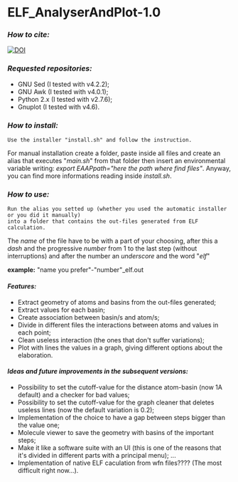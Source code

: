 # **ELF_AnalyserAndPlot-1.0**

### *How to cite:*

[![DOI](https://zenodo.org/badge/doi/10.5281/zenodo.46794.svg)](http://dx.doi.org/10.5281/zenodo.46794)

### *Requested repositories:*

 - GNU Sed (I tested with v4.2.2);
 - GNU Awk (I tested with v4.0.1);
 - Python 2.x (I tested with v2.7.6);
 - Gnuplot (I tested with v4.6).

### *How to install:*

    Use the installer "install.sh" and follow the instruction.

For manual installation create a folder, paste inside all files and create an alias that executes "_main.sh_" 
from that folder then insert an environmental variable writing: _export EAAPpath="here the path where find files"_. 
Anyway, you can find more informations reading inside _install.sh_.

### *How to use:*

    Run the alias you setted up (whether you used the automatic installer or you did it manually)
    into a folder that contains the out-files generated from ELF calculation.

The _name_ of the file have to be with a part of your choosing, after this a _dash_ and the progressive _number_
from 1 to the last step (without interruptions) and after the number an _underscore_ and the word "_elf_"

__example:__ "name you prefer"-"number"_elf.out

#### *Features:*

 - Extract geometry of atoms and basins from the out-files generated;
 - Extract values for each basin;
 - Create association between basin/s and atom/s;
 - Divide in different files the interactions between atoms and values in each point;
 - Clean useless interaction (the ones that don't suffer variations);
 - Plot with lines the values in a graph, giving different options about the elaboration.

#### *Ideas and future improvements in the subsequent versions:*

 - Possibility to set the cutoff-value for the distance atom-basin (now 1A default) and a checker for bad values;
 - Possibility to set the cutoff-value for the graph cleaner that deletes useless lines (now the default variation is 0.2);
 - Implementation of the choice to have a gap between steps bigger than the value one;
 - Molecule viewer to save the geometry with basins of the important steps;
 - Make it like a software suite with an UI (this is one of the reasons that it's divided in
    different parts with a principal menu);
   ...
 - Implementation of native ELF caculation from wfn files???? (The most difficult right now...).
